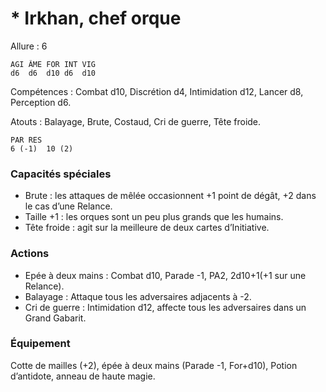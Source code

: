 # * Irkhan, chef orque

Allure : 6

	AGI	ÂME	FOR	INT	VIG
	d6	d6	d10	d6	d10

Compétences : Combat d10, Discrétion d4, Intimidation d12, Lancer d8, Perception d6.

Atouts : Balayage, Brute, Costaud, Cri de guerre, Tête froide.

	PAR	RES
	6 (-1)	10 (2)

### Capacités spéciales
- Brute : les attaques de mêlée occasionnent +1 point de dégât, +2 dans le cas d’une Relance.
- Taille +1 : les orques sont un peu plus grands que les humains.
- Tête froide : agit sur la meilleure de deux cartes d’Initiative.

### Actions
- Epée à deux mains : Combat d10, Parade -1, PA2, 2d10+1(+1 sur une Relance).
- Balayage : Attaque tous les adversaires adjacents à -2.
- Cri de guerre : Intimidation d12, affecte tous les adversaires dans un Grand Gabarit.

### Équipement
Cotte de mailles (+2), épée à deux mains (Parade -1, For+d10), Potion d’antidote, anneau de haute magie.

